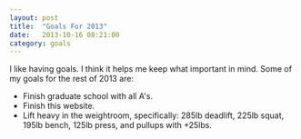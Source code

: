 ```yaml
---
layout: post
title:  "Goals For 2013"
date:   2013-10-16 08:21:00
category: goals
---
```

I like having goals. I think it helps me keep what important in mind. Some of my goals for the rest of 2013 are:

* Finish graduate school with all A's.
* Finish this website.
* Lift heavy in the weightroom, specifically: 285lb deadlift, 225lb squat, 195lb bench, 125lb press, and pullups with +25lbs.
